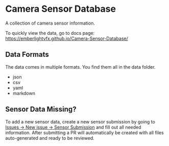 # Camera Sensor Database

A collection of camera sensor information.

To quickly view the data, go to docs page:
<https://emberlightvfx.github.io/Camera-Sensor-Database/>

## Data Formats

The data comes in multiple formats.
You find them all in the data folder.

- json
- csv
- yaml
- markdown

## Sensor Data Missing?

To add a new sensor data, create a new sensor submission by going to [Issues -> New issue -> Sensor Submission](https://github.com/EmberLightVFX/Camera-Sensor-Database/issues/new/choose) and fill out all needed information.
After submitting a PR will automatically be created with all files auto-generated and ready to be reviewed.
